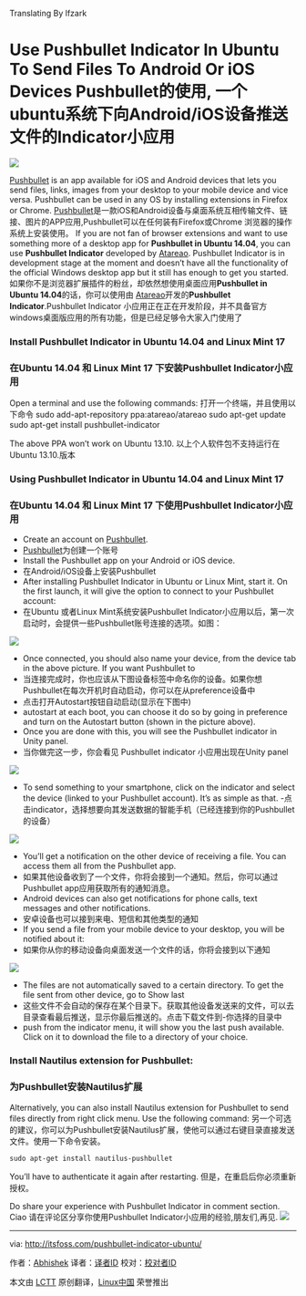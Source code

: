 Translating By lfzark

Use Pushbullet Indicator In Ubuntu To Send Files To Android Or iOS Devices
Pushbullet的使用, 一个ubuntu系统下向Android/iOS设备推送文件的Indicator小应用
================================================================================
![](http://itsfoss.itsfoss.netdna-cdn.com/wp-content/uploads/2014/07/Pushbullet_Logog.jpg)

[Pushbullet][1] is an app available for iOS and Android devices that lets you send files, links, images from your desktop to your mobile device and vice versa. Pushbullet can be used in any OS by installing extensions in Firefox or Chrome.
[Pushbullet][1]是一款iOS和Android设备与桌面系统互相传输文件、链接、图片的APP应用,Pushbullet可以在任何装有Firefox或Chrome
浏览器的操作系统上安装使用。
If you are not fan of browser extensions and want to use something more of a desktop app for **Pushbullet in Ubuntu 14.04**, you can use **Pushbullet Indicator** developed by [Atareao][2]. Pushbullet Indicator is in development stage at the moment and doesn’t have all the functionality of the official Windows desktop app but it still has enough to get you started.
如果你不是浏览器扩展插件的粉丝，却依然想使用桌面应用**Pushbullet in Ubuntu 14.04**的话，你可以使用由 [Atareao][2]开发的**Pushbullet Indicator**.Pushbullet Indicator 小应用正在正在开发阶段，并不具备官方windows桌面版应用的所有功能，但是已经足够令大家入门使用了

### Install Pushbullet Indicator in Ubuntu 14.04 and Linux Mint 17 ###
### 在Ubuntu 14.04 和 Linux Mint 17 下安装Pushbullet Indicator小应用 ###

Open a terminal and use the following commands:
打开一个终端，并且使用以下命令
    sudo add-apt-repository ppa:atareao/atareao
    sudo apt-get update
    sudo apt-get install pushbullet-indicator

The above PPA won’t work on Ubuntu 13.10.
以上个人软件包不支持运行在Ubuntu 13.10.版本

### Using Pushbullet Indicator in Ubuntu 14.04 and Linux Mint 17 ###
### 在Ubuntu 14.04 和 Linux Mint 17 下使用Pushbullet Indicator小应用 ###

- Create an account on [Pushbullet][3].
- [Pushbullet][3]为创建一个账号
- Install the Pushbullet app on your Android or iOS device.
- 在Android/iOS设备上安装Pushbullet
- After installing Pushbullet Indicator in Ubuntu or Linux Mint, start it. On the first launch, it will give the option to connect to your Pushbullet account:
- 在Ubuntu 或者Linux Mint系统安装Pushbullet Indicator小应用以后，第一次启动时，会提供一些Pushbullet账号连接的选项。如图：


![](http://itsfoss.itsfoss.netdna-cdn.com/wp-content/uploads/2014/07/Pushbullet_Indicator_start.png)

- Once connected, you should also name your device, from the device tab in the above picture. If you want Pushbullet to
- 当连接完成时，你也应该从下图设备标签中命名你的设备。如果你想Pushbullet在每次开机时自动启动，你可以在从preference设备中
- 点击打开Autostart按钮自动启动(显示在下图中)
- autostart at each boot, you can choose it do so by going in preference and turn on the Autostart button (shown in the picture above).
- Once you are done with this, you will see the Pushbullet indicator in Unity panel.
- 当你做完这一步，你会看见 Pushbullet indicator 小应用出现在Unity panel

![](http://itsfoss.itsfoss.netdna-cdn.com/wp-content/uploads/2014/07/Use_Pushbullet_indicator_Ubuntu.jpeg)

- To send something to your smartphone, click on the indicator and select the device (linked to your Pushbullet account). It’s as simple as that.
-点击indicator，选择想要向其发送数据的智能手机（已经连接到你的Pushbullet的设备）

![](http://itsfoss.itsfoss.netdna-cdn.com/wp-content/uploads/2014/07/Pushbullet_Indicator_In_Ubuntu.png)

- You’ll get a notification on the other device of receiving a file. You can access them all from the Pushbullet app.
- 如果其他设备收到了一个文件，你将会接到一个通知。然后，你可以通过Pushbullet app应用获取所有的通知消息。
- Android devices can also get notifications for phone calls, text messages and other notifications.
- 安卓设备也可以接到来电、短信和其他类型的通知
- If you send a file from your mobile device to your desktop, you will be notified about it:
- 如果你从你的移动设备向桌面发送一个文件的话，你将会接到以下通知

![](http://itsfoss.itsfoss.netdna-cdn.com/wp-content/uploads/2014/07/Pushbulet_Indicator_Notification.jpeg)

- The files are not automatically saved to a certain directory. To get the file sent from other device, go to Show last
- 这些文件不会自动的保存在某个目录下。获取其他设备发送来的文件，可以去目录查看最后推送，显示你最后推送的。点击下载文件到-你选择的目录中
- push from the indicator menu, it will show you the last push available. Click on it to download the file to a directory of your choice.

### Install Nautilus extension for Pushbullet: ###
### 为Pushbullet安装Nautilus扩展 ###
Alternatively, you can also install Nautilus extension for Pushbullet to send files directly from right click menu. Use the following command:
另一个可选的建议，你可以为Pushbullet安装Nautilus扩展，使他可以通过右键目录直接发送文件。使用一下命令安装。

    sudo apt-get install nautilus-pushbullet

You’ll have to authenticate it again after restarting.
但是，在重启后你必须重新授权。

Do share your experience with Pushbullet Indicator in comment section. Ciao
请在评论区分享你使用Pushbullet Indicator小应用的经验,朋友们,再见.
![](http://itsfoss.itsfoss.netdna-cdn.com/wp-includes/images/smilies/icon_smile.gif)

--------------------------------------------------------------------------------

via: http://itsfoss.com/pushbullet-indicator-ubuntu/

作者：[Abhishek][a]
译者：[译者ID](https://github.com/lfzark)
校对：[校对者ID](https://github.com/校对者ID)

本文由 [LCTT](https://github.com/LCTT/TranslateProject) 原创翻译，[Linux中国](http://linux.cn/) 荣誉推出

[a]:http://itsfoss.com/author/Abhishek/
[1]:https://www.pushbullet.com/
[2]:http://www.atareao.es/
[3]:https://www.pushbullet.com/
